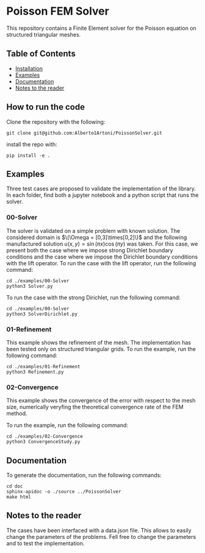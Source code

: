 # Poisson FEM Solver

This repository contains a Finite Element solver for the Poisson equation on structured triangular meshes.

## Table of Contents

- [Installation](#installation)
- [Examples](#examples)
- [Documentation](#documentation)
- [Notes to the reader](#notes-to-the-reader)

## How to run the code

Clone the repository with the following:

```
git clone git@github.com:Alberto1Artoni/PoissonSolver.git
```

install the repo with:
```
pip install -e .
```

## Examples
  Three test cases are proposed to validate the implementation of the library.
  In each folder, find both a jupyter notebook and a python script that runs the solver.

  ### 00-Solver
  The solver is validated on a simple problem with known solution.
  The considered domain is $\(\Omega = [0,3]\times[0,2]\)$ and the following manufactured solution $u(x,y) = \sin(\pi x) \cos(\pi y)$ was taken. 
  For this case, we present both the case where we impose strong Dirichlet boundary conditions and the case where we impose the Dirichlet boundary conditions with the lift operator.
  To run the case with the lift operator, run the following command:
  ```
  cd ./examples/00-Solver
  python3 Solver.py
  ```

  To run the case with the strong Dirichlet, run the following command:
  ```
  cd ./examples/00-Solver
  python3 SolverDirichlet.py
  ```

  ### 01-Refinement
  This example shows the refinement of the mesh. The implementation has been tested only on structured triangular grids.
  To run the example, run the following command:
  ```
  cd ./examples/01-Refinement
  python3 Refinement.py
  ```

  ### 02-Convergence
  This example shows the convergence of the error with respect to the mesh size, numerically veryfing the theoretical convergence rate of the FEM method.

  To run the example, run the following command:
  ```
  cd ./examples/02-Convergence
  python3 ConvergenceStudy.py
  ```

## Documentation
To generate the documentation, run the following commands:
```
cd doc
sphinx-apidoc -o ./source ../PoissonSolver
make html
```

## Notes to the reader
The cases have been interfaced with a data.json file. This allows to easily change the parameters of the problems.
Fell free to change the parameters and to test the implementation.

